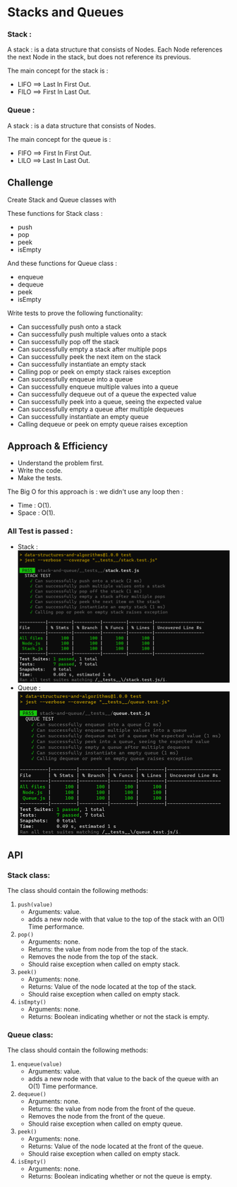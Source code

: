 # Stacks and Queues

<!-- Short summary or background information -->

### Stack :

A stack : is a data structure that consists of Nodes. Each Node references the next Node in the stack, but does not reference its previous.

The main concept for the stack is :

- LIFO ==> Last In First Out.
- FILO ==> First In Last Out.

### Queue :

A stack : is a data structure that consists of Nodes.

The main concept for the queue is :

- FIFO ==> First In First Out.
- LILO ==> Last In Last Out.

## Challenge

<!-- Description of the challenge -->

Create Stack and Queue classes with

These functions for Stack class :

- push
- pop
- peek
- isEmpty

And these functions for Queue class :

- enqueue
- dequeue
- peek
- isEmpty

Write tests to prove the following functionality:

- Can successfully push onto a stack
- Can successfully push multiple values onto a stack
- Can successfully pop off the stack
- Can successfully empty a stack after multiple pops
- Can successfully peek the next item on the stack
- Can successfully instantiate an empty stack
- Calling pop or peek on empty stack raises exception
- Can successfully enqueue into a queue
- Can successfully enqueue multiple values into a queue
- Can successfully dequeue out of a queue the expected value
- Can successfully peek into a queue, seeing the expected value
- Can successfully empty a queue after multiple dequeues
- Can successfully instantiate an empty queue
- Calling dequeue or peek on empty queue raises exception

## Approach & Efficiency

<!-- What approach did you take? Why? What is the Big O space/time for this approach? -->

- Understand the problem first.
- Write the code.
- Make the tests.

The Big O for this approach is :
we didn't use any loop then :

- Time : O(1).
- Space : O(1).

### All Test is passed :

- Stack :
  ![Stack test](./assets/Stack-test.png)
- Queue :
  ![Queue test](./assets/queue-test.png)

## API

<!-- Description of each method publicly available to your Stack and Queue-->

### Stack class:

The class should contain the following methods:

1. `push(value)`
   - Arguments: value.
   - adds a new node with that value to the top of the stack with an O(1) Time performance.
2. `pop()`
   - Arguments: none.
   - Returns: the value from node from the top of the stack.
   - Removes the node from the top of the stack.
   - Should raise exception when called on empty stack.
3. `peek()`
   - Arguments: none.
   - Returns: Value of the node located at the top of the stack.
   - Should raise exception when called on empty stack.
4. `isEmpty()`
   - Arguments: none.
   - Returns: Boolean indicating whether or not the stack is empty.

### Queue class:

The class should contain the following methods:

1. `enqueue(value)`
   - Arguments: value.
   - adds a new node with that value to the back of the queue with an O(1) Time performance.
2. `dequeue()`
   - Arguments: none.
   - Returns: the value from node from the front of the queue.
   - Removes the node from the front of the queue.
   - Should raise exception when called on empty queue.
3. `peek()`
   - Arguments: none.
   - Returns: Value of the node located at the front of the queue.
   - Should raise exception when called on empty stack.
4. `isEmpty()`
   - Arguments: none.
   - Returns: Boolean indicating whether or not the queue is empty.
